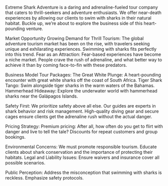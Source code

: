 

Extreme Shark Adventure is a daring and adrenaline-fueled tour company that caters to thrill-seekers and adventure enthusiasts.
We offer near-death experiences by allowing our clients to swim with sharks in their natural habitat. 
Buckle up, we’re about to explore the business side of this heart-pounding venture.

Market Opportunity
Growing Demand for Thrill Tourism: The global adventure tourism market has been on the rise, with travelers seeking unique and exhilarating experiences. 
Swimming with sharks fits perfectly into this trend.
Fear as an Attraction: Fear-based experiences have become a niche market. 
People crave the rush of adrenaline, and what better way to achieve it than by coming face-to-fin with these predators.

Business Model
Tour Packages:
The Great White Plunge: A heart-pounding encounter with great white sharks off the coast of South Africa.
Tiger Shark Tango: Swim alongside tiger sharks in the warm waters of the Bahamas.
Hammerhead Hideaway: Explore the underwater world with hammerhead sharks near the Galápagos Islands.

Safety First:
We prioritize safety above all else. 
Our guides are experts in shark behavior and risk management.
High-quality diving gear and secure cages ensure clients get the adrenaline rush without the actual danger.

Pricing Strategy:
Premium pricing: After all, how often do you get to flirt with danger and live to tell the tale?
Discounts for repeat customers and group bookings.

Environmental Concerns: We must promote responsible tourism. 
Educate clients about shark conservation and the importance of protecting their habitats.
Legal and Liability Issues: Ensure waivers and insurance cover all possible scenarios.

Public Perception: Address the misconception that swimming with sharks is reckless. 
Emphasize safety protocols.

